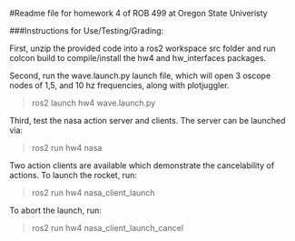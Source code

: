 #Readme file for homework 4 of ROB 499 at Oregon State Univeristy

###Instructions for Use/Testing/Grading:

First, unzip the provided code into a ros2 workspace src folder and run colcon build to compile/install the hw4 and hw_interfaces packages.

Second, run the wave.launch.py launch file, which will open 3 oscope nodes of 1,5, and 10 hz frequencies, along with plotjuggler.

> ros2 launch hw4 wave.launch.py

Third, test the nasa action server and clients. The server can be launched via:

> ros2 run hw4 nasa

Two action clients are available which demonstrate the cancelability of actions. To launch the rocket, run:

> ros2 run hw4 nasa_client_launch

To abort the launch, run:

> ros2 run hw4 nasa_client_launch_cancel


